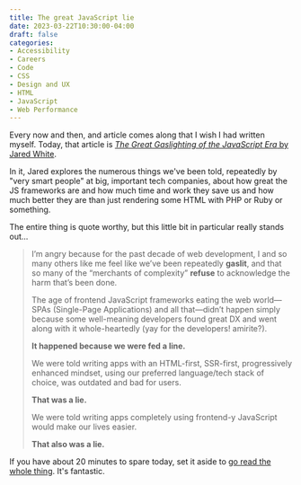 ```yaml
---
title: The great JavaScript lie
date: 2023-03-22T10:30:00-04:00
draft: false
categories:
- Accessibility
- Careers
- Code
- CSS
- Design and UX
- HTML
- JavaScript
- Web Performance
---
```


Every now and then, and article comes along that I wish I had written myself. Today, that article is [_The Great Gaslighting of the JavaScript Era_ by Jared White](https://www.spicyweb.dev/the-great-gaslighting-of-the-js-age/).

In it, Jared explores the numerous things we've been told, repeatedly by "very smart people" at big, important tech companies, about how great the JS frameworks are and how much time and work they save us and how much better they are than just rendering some HTML with PHP or Ruby or something.

The entire thing is quote worthy, but this little bit in particular really stands out...

> I’m angry because for the past decade of web development, I and so many others like me feel like we’ve been repeatedly **gaslit**, and that so many of the “merchants of complexity” **refuse** to acknowledge the harm that’s been done.
> 
> The age of frontend JavaScript frameworks eating the web world—SPAs (Single-Page Applications) and all that—didn’t happen simply because some well-meaning developers found great DX and went along with it whole-heartedly (yay for the developers! amirite?).
> 
> **It happened because we were fed a line.**
> 
> We were told writing apps with an HTML-first, SSR-first, progressively enhanced mindset, using our preferred language/tech stack of choice, was outdated and bad for users.
> 
> **That was a lie.**
> 
> We were told writing apps completely using frontend-y JavaScript would make our lives easier.
> 
> **That also was a lie.**

If you have about 20 minutes to spare today, set it aside to [go read the whole thing](https://www.spicyweb.dev/the-great-gaslighting-of-the-js-age/). It's fantastic.
